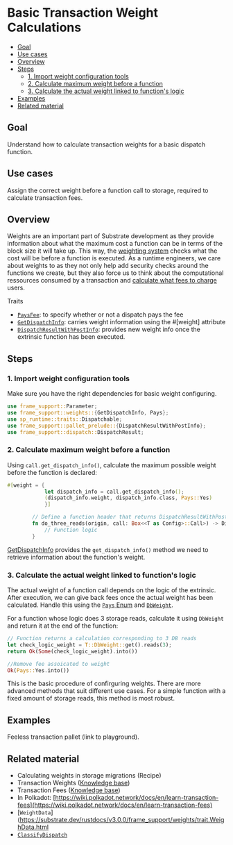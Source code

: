 # Basic Transaction Weight Calculations
- [Goal](#goal)
- [Use cases](#use-cases)
- [Overview](#overview)
- [Steps](#steps)
  * [1. Import weight configuration tools](#1-import-weight-configuration-tools)
  * [2. Calculate maximum weight before a function](#2-calculate-maximum-weight-before-a-function)
  * [3. Calculate the actual weight linked to function's logic](#3-calculate-the-actual-weight-linked-to-function-s-logic)
- [Examples](#examples)
- [Related material](#related-material)

## Goal

Understand how to calculate transaction weights for a basic dispatch function.

## Use cases

Assign the correct weight before a function call to storage, required to calculate transaction fees.

## Overview
Weights are an important part of Substrate development as they provide information about what the maximum cost a function can be in terms of the block size it will take up. This way, the [weighting system](https://substrate.dev/docs/en/knowledgebase/learn-substrate/weight) checks what the cost will be before a function is executed. As a runtime engineers, we care about weights to as they not only help add security checks around the functions we create, but they also force us to think about the computational ressources consumed by a transaction and [calculate what fees to charge](https://substrate.dev/docs/en/knowledgebase/runtime/fees) users.

Traits

- [`PaysFee`](https://substrate.dev/rustdocs/v3.0.0/frame_support/weights/trait.PaysFee.html): to specify whether or not a dispatch pays the fee
- [`GetDispatchInfo`](https://substrate.dev/rustdocs/v3.0.0/frame_support/weights/trait.GetDispatchInfo.html): carries weight information using the #[weight] attribute
- [`DispatchResultWithPostInfo`](https://docs.rs/frame-support/3.0.0/frame_support/dispatch/type.DispatchResultWithPostInfo.html): provides new weight info once the extrinsic function has been executed.

## Steps

### 1. Import weight configuration tools 

Make sure you have the right dependencies for basic weight configuring.

```rust
use frame_support::Parameter;
use frame_support::weights::{GetDispatchInfo, Pays};
use sp_runtime::traits::Dispatchable;
use frame_support::pallet_prelude::{DispatchResultWithPostInfo};
use frame_support::dispatch::DispatchResult;
```

### 2. Calculate maximum weight before a function

Using `call.get_dispatch_info()`, calculate the maximum possible weight before the function is declared:

```rust
#[weight = {
			let dispatch_info = call.get_dispatch_info();
			(dispatch_info.weight, dispatch_info.class, Pays::Yes)
            }]

        // Define a function header that returns DispatchResultWithPostInfo
		fn do_three_reads(origin, call: Box<<T as Config>::Call>) -> DispatchResultWithPostInfo {
            // Function logic
        }
```
[GetDispatchInfo](https://substrate.dev/rustdocs/v3.0.0/frame_support/weights/trait.GetDispatchInfo.html) provides the `get_dispatch_info()` method we need to retrieve information about the function's weight.

### 3. Calculate the actual weight linked to function's logic

The actual weight of a function call depends on the logic of the extrinsic. After execution, we can give back fees once the actual weight has been calculated. Handle this using the [`Pays` Enum](https://docs.rs/frame-support/3.0.0/frame_support/weights/enum.Pays.html) and [`DbWeight`](https://substrate.dev/rustdocs/v3.0.0/frame_system/pallet/trait.Config.html#associatedtype.DbWeight).

For a function whose logic does 3 storage reads, calculate it using `DbWeight` and return it at the end of the function:

```rust
// Function returns a calculation corresponding to 3 DB reads
let check_logic_weight = T::DbWeight::get().reads(3);		
return Ok(Some(check_logic_weight).into())

//Remove fee assoicated to weight
Ok(Pays::Yes.into())
```

This is the basic procedure of confirguring weights. There are more advanced methods that suit different use cases. For a simple function with a fixed amount of storage reads, this method is most robust.

## Examples
Feeless transaction pallet (link to playground).

## Related material

- Calculating weights in storage migrations (Recipe)
- Transaction Weights ([Knowledge base](https://substrate.dev/docs/en/knowledgebase/learn-substrate/weight))
- Transaction Fees ([Knowledge base](https://substrate.dev/docs/en/knowledgebase/runtime/fees))
- In Polkadot: [https://wiki.polkadot.network/docs/en/learn-transaction-fees](https://wiki.polkadot.network/docs/en/learn-transaction-fees)
- [`WeightData`](https://substrate.dev/rustdocs/v3.0.0/frame_support/weights/trait.WeighData.html
- [`ClassifyDispatch`](https://substrate.dev/rustdocs/v3.0.0/frame_support/weights/trait.ClassifyDispatch.html)
